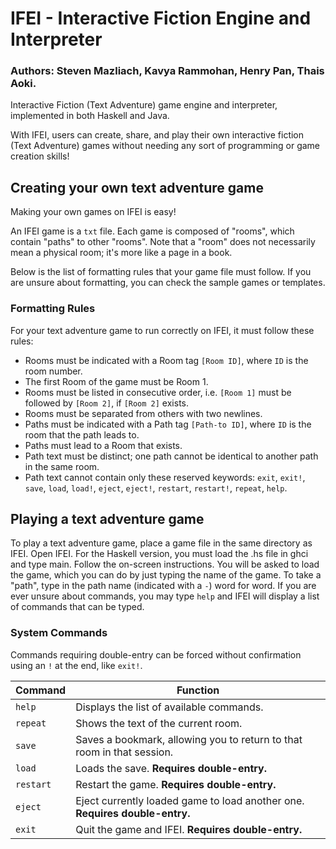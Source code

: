 # IFEI - Interactive Fiction Engine and Interpreter

### Authors: Steven Mazliach, Kavya Rammohan, Henry Pan, Thais Aoki. 
Interactive Fiction (Text Adventure) game engine and interpreter, implemented in both Haskell and Java.

With IFEI, users can create, share, and play their own interactive fiction (Text Adventure) games without needing any sort of programming or game creation skills!

## Creating your own text adventure game
Making your own games on IFEI is easy!

An IFEI game is a `txt` file. Each game is composed of "rooms", which contain "paths" to other "rooms". Note that a "room" does not necessarily mean a physical room; it's more like a page in a book.

Below is the list of formatting rules that your game file must follow. If you are unsure about formatting, you can check the sample games or templates.

### Formatting Rules
For your text adventure game to run correctly on IFEI, it must follow these rules:
- Rooms must be indicated with a Room tag `[Room ID]`, where `ID` is the room number.
- The first Room of the game must be Room 1.
- Rooms must be listed in consecutive order, i.e. `[Room 1]` must be followed by `[Room 2]`, if `[Room 2]` exists.
- Rooms must be separated from others with two newlines.
- Paths must be indicated with a Path tag `[Path-to ID]`, where `ID` is the room that the path leads to.
- Paths must lead to a Room that exists.
- Path text must be distinct; one path cannot be identical to another path in the same room.
- Path text cannot contain only these reserved keywords: `exit`, `exit!`, `save`, `load`, `load!`, `eject`, `eject!`, `restart`, `restart!`, `repeat`, `help`.

## Playing a text adventure game
To play a text adventure game, place a game file in the same directory as IFEI. Open IFEI. For the Haskell version, you must load the .hs file in ghci and type main. Follow the on-screen instructions. You will be asked to load the game, which you can do by just typing the name of the game. To take a "path", type in the path name (indicated with a `-`) word for word. If you are ever unsure about commands, you may type `help` and IFEI will display a list of commands that can be typed.

### System Commands
Commands requiring double-entry can be forced without confirmation using an `!` at the end, like `exit!`.

Command | Function
--- | ---
`help` | Displays the list of available commands.
`repeat` | Shows the text of the current room.
`save` | Saves a bookmark, allowing you to return to that room in that session.
`load` | Loads the save. **Requires double-entry.**
`restart` | Restart the game. **Requires double-entry.**
`eject` | Eject currently loaded game to load another one. **Requires double-entry.**
`exit` | Quit the game and IFEI. **Requires double-entry.**
